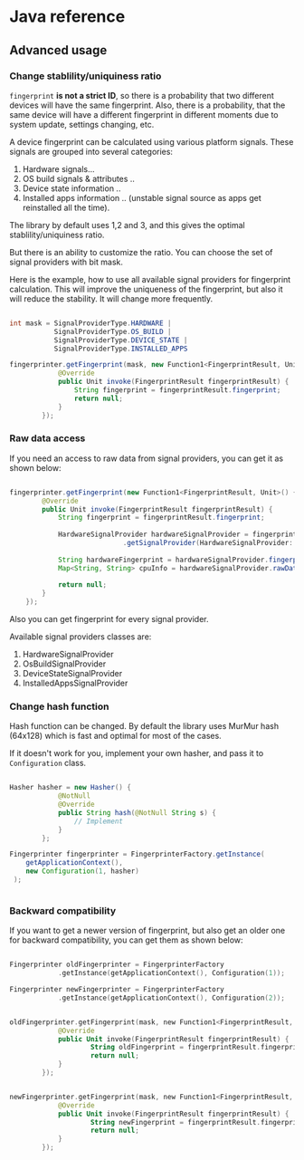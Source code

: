 # Java reference

## Advanced usage

### Change stablility/uniquiness ratio

`fingerprint` **is not a strict ID**, so there is a probability that two different devices will have the same fingerprint. Also, there is a probability, that the same device will have a different fingerprint in different moments due to system update, settings changing, etc.

A device fingerprint can be calculated using various platform signals.
These signals are grouped into several categories:

1. Hardware signals...
2. OS build signals & attributes ..
3. Device state information ..
4. Installed apps information .. (unstable signal source as apps get reinstalled all the time).


The library by default uses 1,2 and 3, and this gives the optimal stablility/uniquiness ratio.

But there is an ability to customize the ratio. You can choose the set of signal providers with bit mask. 

Here is the example, how to use all available signal providers for fingerprint calculation. This will improve the uniqueness of the fingerprint, but also it will reduce the stability. It will change more frequently.

```java

int mask = SignalProviderType.HARDWARE |
		   SignalProviderType.OS_BUILD |
		   SignalProviderType.DEVICE_STATE |
		   SignalProviderType.INSTALLED_APPS

fingerprinter.getFingerprint(mask, new Function1<FingerprintResult, Unit>() {
            @Override
            public Unit invoke(FingerprintResult fingerprintResult) {
            	String fingerprint = fingerprintResult.fingerprint;
                return null;
            }
        });

``` 
 

### Raw data access

If you need an access to raw data from signal providers, you can get it as shown below:

```java

fingerprinter.getFingerprint(new Function1<FingerprintResult, Unit>() {
        @Override
        public Unit invoke(FingerprintResult fingerprintResult) {
	        String fingerprint = fingerprintResult.fingerprint;
	
			HardwareSignalProvider hardwareSignalProvider = fingerprintResult
							.getSignalProvider(HardwareSignalProvider::class.java);
							
			String hardwareFingerprint = hardwareSignalProvider.fingerprint();
			Map<String, String> cpuInfo = hardwareSignalProvider.rawData.cpuInfo;
			
	        return null;
        }
    });
```

Also you can get fingerprint for every signal provider.

Available signal providers classes are:

1. HardwareSignalProvider
2. OsBuildSignalProvider
3. DeviceStateSignalProvider
4. InstalledAppsSignalProvider

### Change hash function

Hash function can be changed. By default the library uses MurMur hash (64x128) which is fast and optimal for most of the cases.

If it doesn't work for you, implement your own hasher, and pass it to `Configuration` class.

``` java

Hasher hasher = new Hasher() {
            @NotNull
            @Override
            public String hash(@NotNull String s) {
                // Implement
            }
        };

Fingerprinter fingerprinter = FingerprinterFactory.getInstance(
	getApplicationContext(),
	new Configuration(1, hasher)
 );



```

 
### Backward compatibility

If you want to get a newer version of fingerprint, but also get an older one for backward compatibility, you can get them as shown below:

```kotlin

Fingerprinter oldFingerprinter = FingerprinterFactory
			.getInstance(getApplicationContext(), Configuration(1));

Fingerprinter newFingerprinter = FingerprinterFactory
			.getInstance(getApplicationContext(), Configuration(2));


oldFingerprinter.getFingerprint(mask, new Function1<FingerprintResult, Unit>() {
            @Override
            public Unit invoke(FingerprintResult fingerprintResult) {
            		String oldFingerprint = fingerprintResult.fingerprint;
                	return null;
            }
        });


newFingerprinter.getFingerprint(mask, new Function1<FingerprintResult, Unit>() {
            @Override
            public Unit invoke(FingerprintResult fingerprintResult) {
            		String newFingerprint = fingerprintResult.fingerprint;
                	return null;
            }
        });


```